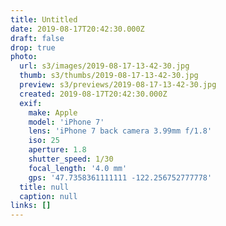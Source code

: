 ```yaml
---
title: Untitled
date: 2019-08-17T20:42:30.000Z
draft: false
drop: true
photo:
  url: s3/images/2019-08-17-13-42-30.jpg
  thumb: s3/thumbs/2019-08-17-13-42-30.jpg
  preview: s3/previews/2019-08-17-13-42-30.jpg
  created: 2019-08-17T20:42:30.000Z
  exif:
    make: Apple
    model: 'iPhone 7'
    lens: 'iPhone 7 back camera 3.99mm f/1.8'
    iso: 25
    aperture: 1.8
    shutter_speed: 1/30
    focal_length: '4.0 mm'
    gps: '47.7358361111111 -122.256752777778'
  title: null
  caption: null
links: []
---
```

